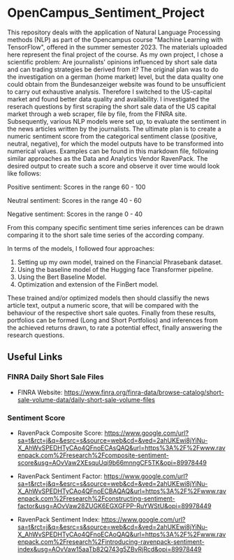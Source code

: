 # OpenCampus_Sentiment_Project

This repository deals with the application of Natural Language Processing methods (NLP) as part of the Opencampus course "Machine Learning with TensorFlow", offered in the summer semester 2023. The materials uploaded here represent the final project of the course. 
As my own project, I chose a scientific problem: Are journalists' opinions influenced by short sale data and can trading strategies be derived from it?
The original plan was to do the investigation on a german (home market) level, but the data quality one could obtain from the Bundesanzeiger website was found to be unsufficient to carry out exhaustive analysis. Therefore I switched to the US-capital market and found better data quality and availability.
I investigated the reserach questions by first scraping the short sale data of the US capital market through a web scraper, file by file, from the FINRA site. 
Subsequently, various NLP models were set up, to evaluate the sentiment in the news articles written by the journalists. The ultimate plan is to create a numeric sentiment score from the categorical sentiment classe (positive, neutral, negative), for which the model outputs have to be transformed into numerical values. 
Examples can be found in this markdown file, following similar approaches as the Data and Analytics Vendor RavenPack.
The desired output to create such a score and observe it over time would look like follows:

Positive sentiment: Scores in the range 60 - 100

Neutral sentiment: Scores in the range 40 - 60

Negative sentiment: Scores in the range 0 - 40

From this company specific sentiment time series inferences can be drawn comparing it to the short sale time series of the according company.

In terms of the models, I followed four approaches:

1) Setting up my own model, trained on the Financial Phrasebank dataset.
2) Using the baseline model of the Hugging face Transformer pipeline.
3) Using the Bert Baseline Model.
4) Optimization and extension of the FinBert model.

These trained and/or optimized models then should classifiy the news article text, output a numeric score, that will be compared with the behaviour of the respective short sale quotes. Finally from these results, portfolios can be formed (Long and Short Portfolios) and inferences from the achieved returns drawn, to rate a potential effect, finally answering the research questions.
## Useful Links
### FINRA Daily Short Sale Files
* FINRA Website: https://www.finra.org/finra-data/browse-catalog/short-sale-volume-data/daily-short-sale-volume-files

### Sentiment Score
* RavenPack Composite Score: https://www.google.com/url?sa=t&rct=j&q=&esrc=s&source=web&cd=&ved=2ahUKEwi8jYiNu-X_AhWvSPEDHTyCAo4QFnoECAsQAQ&url=https%3A%2F%2Fwww.ravenpack.com%2Fresearch%2Fcomposite-sentiment-score&usg=AOvVaw2XEsquUqi9b66mnngCF5TK&opi=89978449

* RavenPack Sentiment Factor: https://www.google.com/url?sa=t&rct=j&q=&esrc=s&source=web&cd=&ved=2ahUKEwi8jYiNu-X_AhWvSPEDHTyCAo4QFnoECBAQAQ&url=https%3A%2F%2Fwww.ravenpack.com%2Fresearch%2Fconstructing-sentiment-factor&usg=AOvVaw28ZUGK6EGXGFPP-RuYWStU&opi=89978449

* RavenPack Sentiment Index: https://www.google.com/url?sa=t&rct=j&q=&esrc=s&source=web&cd=&ved=2ahUKEwi8jYiNu-X_AhWvSPEDHTyCAo4QFnoECAoQAQ&url=https%3A%2F%2Fwww.ravenpack.com%2Fresearch%2Fintroducing-ravenpack-sentiment-index&usg=AOvVaw15aaTb82Q743g5ZBvRjRcd&opi=89978449
